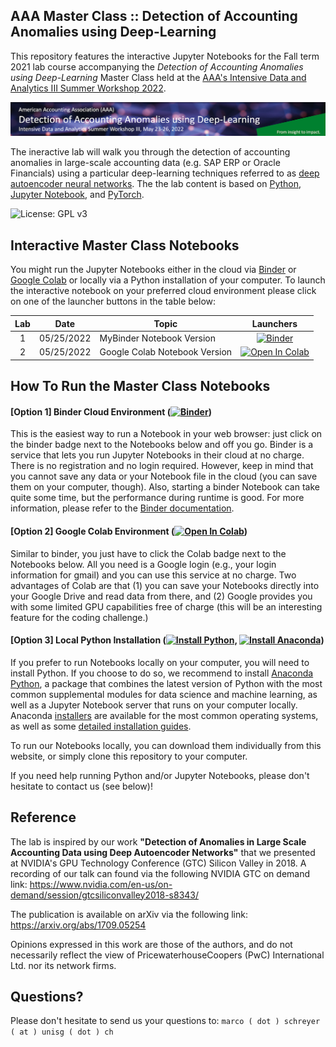## AAA Master Class :: Detection of Accounting Anomalies using Deep-Learning

This repository features the interactive Jupyter Notebooks for the Fall term 2021 lab course accompanying the *Detection of Accounting Anomalies using Deep-Learning* Master Class held at the [AAA's Intensive Data and Analytics III Summer Workshop 2022](https://aaahq.org/Meetings/2022/Intensive-Data-and-Analytics-Workshop-III).

![Course Banner](banner.png)

The ineractive lab will walk you through the detection of accounting anomalies in large-scale accounting data (e.g. SAP ERP or Oracle Financials) using a particular deep-learning techniques referred to as [deep autoencoder neural networks](https://citeseerx.ist.psu.edu/viewdoc/download?doi=10.1.1.459.3788&rep=rep1&type=pdf). The the lab content is based on [Python](https://www.python.org), [Jupyter Notebook](https://jupyter.org), and [PyTorch](https://pytorch.org).

![License: GPL v3](https://img.shields.io/badge/License-GPLv3-blue.svg)

## Interactive Master Class Notebooks

You might run the Jupyter Notebooks either in the cloud via [Binder](https://mybinder.org/) or [Google Colab](https://colab.research.google.com/) or locally via a Python installation of your computer. To launch the interactive notebook on your preferred cloud environment please click on one of the launcher buttons in the table below:

| Lab | Date         |Topic                                                                 | Launchers |
|:---:|:------------:|----------------------------------------------------------------------|:--------:|
|  1  | 05/25/2022 | MyBinder Notebook Version                              | [![Binder](https://mybinder.org/badge_logo.svg)](https://mybinder.org/v2/gh/gitihubi/courseAAA/main?filepath=aaa_lab.ipynb) |
|  2  | 05/25/2022 | Google Colab Notebook Version                          | [![Open In Colab](https://colab.research.google.com/assets/colab-badge.svg)](https://colab.research.google.com/github/gitihubi/courseAAA/blob/main/aaa_colab.ipynb)|

## How To Run the Master Class Notebooks

#### [Option 1] Binder Cloud Environment ([![Binder](https://mybinder.org/badge_logo.svg)](https://mybinder.org/v2/gh/GitiHubi/courseAAA/main))

This is the easiest way to run a Notebook in your web browser: just click on the binder badge next to 
the Notebooks below and off you go. Binder is a service that lets you run Jupyter Notebooks in their cloud at no charge. 
There is no registration and no
login required. However, keep in mind that you cannot save any data or your Notebook file in the cloud (you can save them
on your computer, though). Also, starting a binder
Notebook can take quite some time, but the performance during runtime is good. 
For more information, please refer to the [Binder documentation](https://mybinder.readthedocs.io/en/latest/index.html).

#### [Option 2] Google Colab Environment ([![Open In Colab](https://colab.research.google.com/assets/colab-badge.svg)](https://colab.research.google.com/github/GitiHubi/courseAAA/blob/main))

Similar to binder, you just have to click the Colab badge next to the Notebooks below. All you need is a Google login
(e.g., your login information for gmail) and you can use this service at no charge. 
Two advantages of Colab are that (1) you can save your 
Notebooks directly into your Google Drive and read data from there, and (2) Google provides you with some limited GPU capabilities
free of charge (this will be an interesting feature for the coding challenge.)

#### [Option 3] Local Python Installation ([![Install Python](https://img.shields.io/badge/python-v3.7-green)](https://python.org), [![Install Anaconda](https://img.shields.io/badge/conda-v3.7.1-green)](https://anaconda.com))

If you prefer to run Notebooks locally on your computer, you will need to install Python. If you choose to do so,
we recommend to install [Anaconda Python](https://www.anaconda.com/products/individual), a package that combines the 
latest version of Python with the most common supplemental modules for data science and machine learning, as well 
as a Jupyter Notebook server that runs on your computer locally. Anaconda 
[installers](https://www.anaconda.com/products/individual#Downloads) are available 
for the most common operating systems, as well as some 
[detailed installation guides](https://docs.anaconda.com/anaconda/install/). 

To run our Notebooks locally, you can download them individually from this website, 
or simply clone this repository to your computer. 

If you need help running Python and/or Jupyter Notebooks, please don't hesitate to contact us (see below)!

## Reference

The lab is inspired by our work **"Detection of Anomalies in Large Scale Accounting Data using Deep Autoencoder Networks"** that we presented at NVIDIA's GPU Technology Conference (GTC) Silicon Valley in 2018. A recording of our talk can found via the following NVIDIA GTC on demand link: https://www.nvidia.com/en-us/on-demand/session/gtcsiliconvalley2018-s8343/  

The publication is available on arXiv via the following link: https://arxiv.org/abs/1709.05254

Opinions expressed in this work are those of the authors, and do not necessarily reflect the view of PricewaterhouseCoopers (PwC) International Ltd. nor its network firms.

## Questions?

Please don't hesitate to send us your questions to: `marco ( dot ) schreyer ( at ) unisg ( dot ) ch`  
